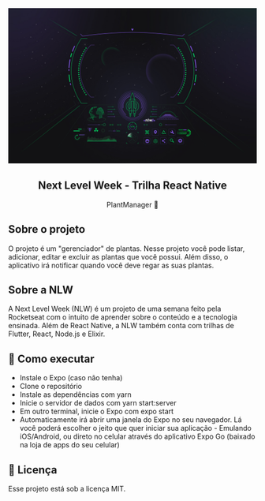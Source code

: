 <img alt="Ignite" src=".github/assets/nlwcover.jpg">
<h2 align="center">
  Next Level Week - Trilha React Native
</h2>
<p align="center">
  PlantManager 🌱
</p>

## Sobre o projeto

O projeto é um "gerenciador" de plantas. Nesse projeto você pode listar, adicionar, editar e excluir as plantas que você possui. Além disso, o aplicativo irá notificar quando você deve regar as suas plantas.

## Sobre a NLW

A Next Level Week (NLW) é um projeto de uma semana feito pela Rocketseat com o intuito de aprender sobre o conteúdo e a tecnologia ensinada. Além de React Native, a NLW também conta com trilhas de Flutter, React, Node.js e Elixir.

## 🚀 Como executar

- Instale o Expo (caso não tenha)
- Clone o repositório
- Instale as dependências com yarn
- Inicie o servidor de dados com yarn start:server
- Em outro terminal, inicie o Expo com expo start
- Automaticamente irá abrir uma janela do Expo no seu navegador. Lá você poderá escolher o jeito que quer iniciar sua aplicação - Emulando iOS/Android, ou direto no celular através do aplicativo Expo Go (baixado na loja de apps do seu celular)

## :memo: Licença

Esse projeto está sob a licença MIT.
